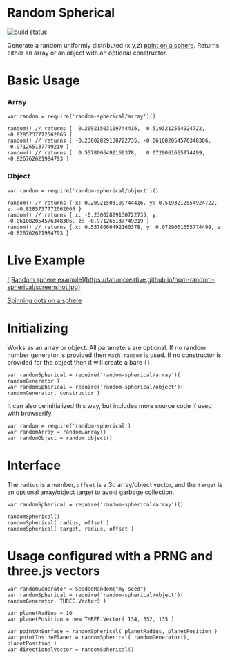 # Random Spherical
![build status](https://travis-ci.org/TatumCreative/npm-random-spherical.svg?branch=master)

Generate a random uniformly distributed (x,y,z) [point on a sphere](http://mathworld.wolfram.com/SpherePointPicking.html). Returns either an array or an object with an optional constructor.

# Basic Usage

### Array

	var random = require('random-spherical/array')()
	
	random() // returns [  0.20921503109744416,  0.5193212554924722, -0.8285737772562065 ]
	random() // returns [ -0.23002829130722735, -0.061082054576348306, -0.971265137749219 ]
	random() // returns [  0.5578066492160378,   0.0729061655774499, -0.826762621984793 ]

### Object

	var random = require('random-spherical/object')()
	
	random() // returns { x: 0.20921503109744416, y: 0.5193212554924722, z: -0.8285737772562065 }
	random() // returns { x: -0.23002829130722735, y: -0.061082054576348306, z: -0.971265137749219 }
	random() // returns { x: 0.5578066492160378, y: 0.0729061655774499, z: -0.826762621984793 }

# Live Example

<a href='https://tatumcreative.github.io/npm-random-spherical/'>
	![Random sphere example](https://tatumcreative.github.io/npm-random-spherical/screenshot.jpg)
</a>

[Spinning dots on a sphere](https://tatumcreative.github.io/npm-random-spherical/)

# Initializing

Works as an array or object. All parameters are optional. If no random number generator is provided then `Math.random` is used. If no constructor is provided for the object then it will create a bare `{}`.

	var randomSpherical = require('random-spherical/array')( randomGenerator )
	var randomSpherical = require('random-spherical/object')( randomGenerator, constructor )

It can also be initialized this way, but includes more source code if used with browserify.

	var random = require('random-spherical')
	var randomArray = random.array()
	var randomObject = random.object()

# Interface

The `radius` is a number, `offset` is a 3d array/object vector, and the `target` is an optional array/object target to avoid garbage collection.

	var randomSpherical = require('random-spherical/array')()
	
	randomSpherical()
	randomSpherical( radius, offset )
	randomSpherical( target, radius, offset )


# Usage configured with a PRNG and three.js vectors

	var randomGenerator = SeededRandom("my-seed")
	var randomSpherical = require('random-spherical/object')( randomGenerator, THREE.Vector3 )
	
	var planetRadius = 10
	var planetPosition = new THREE.Vector( 134, 352, 135 )
	
	var pointOnSurface = randomSpherical( planetRadius, planetPosition )
	var pointInsidePlanet = randomSpherical( randomGenerator(), planetPosition )
	var directionalVector = randomSpherical()
